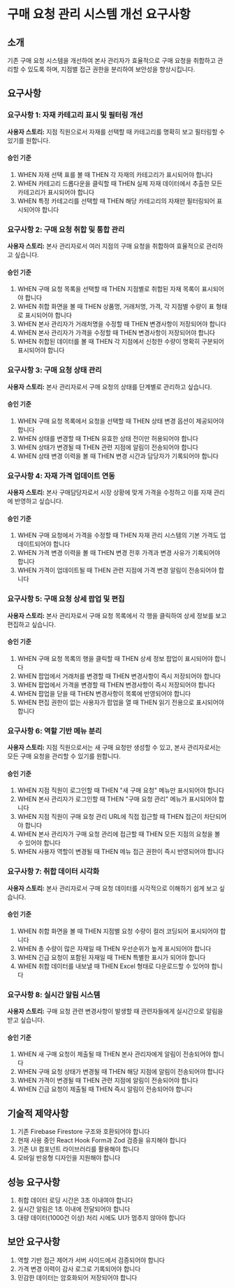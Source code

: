 # 구매 요청 관리 시스템 개선 요구사항

## 소개

기존 구매 요청 시스템을 개선하여 본사 관리자가 효율적으로 구매 요청을 취합하고 관리할 수 있도록 하며, 지점별 접근 권한을 분리하여 보안성을 향상시킵니다.

## 요구사항

### 요구사항 1: 자재 카테고리 표시 및 필터링 개선

**사용자 스토리:** 지점 직원으로서 자재를 선택할 때 카테고리를 명확히 보고 필터링할 수 있기를 원합니다.

#### 승인 기준
1. WHEN 자재 선택 표를 볼 때 THEN 각 자재의 카테고리가 표시되어야 합니다
2. WHEN 카테고리 드롭다운을 클릭할 때 THEN 실제 자재 데이터에서 추출한 모든 카테고리가 표시되어야 합니다
3. WHEN 특정 카테고리를 선택할 때 THEN 해당 카테고리의 자재만 필터링되어 표시되어야 합니다

### 요구사항 2: 구매 요청 취합 및 통합 관리

**사용자 스토리:** 본사 관리자로서 여러 지점의 구매 요청을 취합하여 효율적으로 관리하고 싶습니다.

#### 승인 기준
1. WHEN 구매 요청 목록을 선택할 때 THEN 지점별로 취합된 자재 목록이 표시되어야 합니다
2. WHEN 취합 화면을 볼 때 THEN 상품명, 거래처명, 가격, 각 지점별 수량이 표 형태로 표시되어야 합니다
3. WHEN 본사 관리자가 거래처명을 수정할 때 THEN 변경사항이 저장되어야 합니다
4. WHEN 본사 관리자가 가격을 수정할 때 THEN 변경사항이 저장되어야 합니다
5. WHEN 취합된 데이터를 볼 때 THEN 각 지점에서 신청한 수량이 명확히 구분되어 표시되어야 합니다

### 요구사항 3: 구매 요청 상태 관리

**사용자 스토리:** 본사 관리자로서 구매 요청의 상태를 단계별로 관리하고 싶습니다.

#### 승인 기준
1. WHEN 구매 요청 목록에서 요청을 선택할 때 THEN 상태 변경 옵션이 제공되어야 합니다
2. WHEN 상태를 변경할 때 THEN 유효한 상태 전이만 허용되어야 합니다
3. WHEN 상태가 변경될 때 THEN 관련 지점에 알림이 전송되어야 합니다
4. WHEN 상태 변경 이력을 볼 때 THEN 변경 시간과 담당자가 기록되어야 합니다

### 요구사항 4: 자재 가격 업데이트 연동

**사용자 스토리:** 본사 구매담당자로서 시장 상황에 맞게 가격을 수정하고 이를 자재 관리에 반영하고 싶습니다.

#### 승인 기준
1. WHEN 구매 요청에서 가격을 수정할 때 THEN 자재 관리 시스템의 기본 가격도 업데이트되어야 합니다
2. WHEN 가격 변경 이력을 볼 때 THEN 변경 전후 가격과 변경 사유가 기록되어야 합니다
3. WHEN 가격이 업데이트될 때 THEN 관련 지점에 가격 변경 알림이 전송되어야 합니다

### 요구사항 5: 구매 요청 상세 팝업 및 편집

**사용자 스토리:** 본사 관리자로서 구매 요청 목록에서 각 행을 클릭하여 상세 정보를 보고 편집하고 싶습니다.

#### 승인 기준
1. WHEN 구매 요청 목록의 행을 클릭할 때 THEN 상세 정보 팝업이 표시되어야 합니다
2. WHEN 팝업에서 거래처를 변경할 때 THEN 변경사항이 즉시 저장되어야 합니다
3. WHEN 팝업에서 가격을 변경할 때 THEN 변경사항이 즉시 저장되어야 합니다
4. WHEN 팝업을 닫을 때 THEN 변경사항이 목록에 반영되어야 합니다
5. WHEN 편집 권한이 없는 사용자가 팝업을 열 때 THEN 읽기 전용으로 표시되어야 합니다

### 요구사항 6: 역할 기반 메뉴 분리

**사용자 스토리:** 지점 직원으로서는 새 구매 요청만 생성할 수 있고, 본사 관리자로서는 모든 구매 요청을 관리할 수 있기를 원합니다.

#### 승인 기준
1. WHEN 지점 직원이 로그인할 때 THEN "새 구매 요청" 메뉴만 표시되어야 합니다
2. WHEN 본사 관리자가 로그인할 때 THEN "구매 요청 관리" 메뉴가 표시되어야 합니다
3. WHEN 지점 직원이 구매 요청 관리 URL에 직접 접근할 때 THEN 접근이 차단되어야 합니다
4. WHEN 본사 관리자가 구매 요청 관리에 접근할 때 THEN 모든 지점의 요청을 볼 수 있어야 합니다
5. WHEN 사용자 역할이 변경될 때 THEN 메뉴 접근 권한이 즉시 반영되어야 합니다

### 요구사항 7: 취합 데이터 시각화

**사용자 스토리:** 본사 관리자로서 구매 요청 데이터를 시각적으로 이해하기 쉽게 보고 싶습니다.

#### 승인 기준
1. WHEN 취합 화면을 볼 때 THEN 지점별 요청 수량이 컬러 코딩되어 표시되어야 합니다
2. WHEN 총 수량이 많은 자재일 때 THEN 우선순위가 높게 표시되어야 합니다
3. WHEN 긴급 요청이 포함된 자재일 때 THEN 특별한 표시가 되어야 합니다
4. WHEN 취합 데이터를 내보낼 때 THEN Excel 형태로 다운로드할 수 있어야 합니다

### 요구사항 8: 실시간 알림 시스템

**사용자 스토리:** 구매 요청 관련 변경사항이 발생할 때 관련자들에게 실시간으로 알림을 받고 싶습니다.

#### 승인 기준
1. WHEN 새 구매 요청이 제출될 때 THEN 본사 관리자에게 알림이 전송되어야 합니다
2. WHEN 구매 요청 상태가 변경될 때 THEN 해당 지점에 알림이 전송되어야 합니다
3. WHEN 가격이 변경될 때 THEN 관련 지점에 알림이 전송되어야 합니다
4. WHEN 긴급 요청이 제출될 때 THEN 즉시 알림이 전송되어야 합니다

## 기술적 제약사항

1. 기존 Firebase Firestore 구조와 호환되어야 합니다
2. 현재 사용 중인 React Hook Form과 Zod 검증을 유지해야 합니다
3. 기존 UI 컴포넌트 라이브러리를 활용해야 합니다
4. 모바일 반응형 디자인을 지원해야 합니다

## 성능 요구사항

1. 취합 데이터 로딩 시간은 3초 이내여야 합니다
2. 실시간 알림은 1초 이내에 전달되어야 합니다
3. 대량 데이터(1000건 이상) 처리 시에도 UI가 멈추지 않아야 합니다

## 보안 요구사항

1. 역할 기반 접근 제어가 서버 사이드에서 검증되어야 합니다
2. 가격 변경 이력이 감사 로그로 기록되어야 합니다
3. 민감한 데이터는 암호화되어 저장되어야 합니다